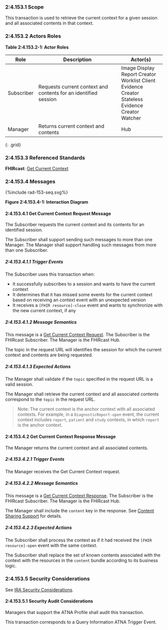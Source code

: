 ### 2:4.153.1 Scope

This transaction is used to retrieve the current context for a given session and all associated contents in that context.

### 2:4.153.2 Actors Roles

**Table 2:4.153.2-1: Actor Roles**

| Role | Description | Actor(s) |
|------|-------------|----------|
| Subscriber | Requests current context and contents for an identified session | Image Display<br>Report Creator<br>Worklist Client<br>Evidence Creator<br>Stateless Evidence Creator<br>Watcher |
| Manager | Returns current context and contents | Hub |
{: .grid}

### 2:4.153.3 Referenced Standards

**FHIRcast**: [Get Current Context](https://build.fhir.org/ig/HL7/fhircast-docs/2-9-GetCurrentContext.html)

### 2:4.153.4 Messages

<div>
{%include rad-153-seq.svg%}
</div>

<div style="clear: left"/>

**Figure 2:4.153.4-1: Interaction Diagram**

#### 2:4.153.4.1 Get Current Context Request Message
The Subscriber requests the current context and its contents for an identified session.

The Subscriber shall support sending such messages to more than one Manager. The Manager shall support handling such messages from more than one Subscriber. 

##### 2:4.153.4.1.1 Trigger Events

The Subscriber uses this transaction when:
- It successfully subscribes to a session and wants to have the current context
- It determines that it has missed some events for the current context based on receiving an context event with an unexpected version
- It receives a `[FHIR resource]-close` event and wants to synchronize with the new current context, if any

##### 2:4.153.4.1.2 Message Semantics

This message is a [Get Current Context Request](https://build.fhir.org/ig/HL7/fhircast-docs/2-9-GetCurrentContext.html#get-current-context-request). The Subscriber is the FHIRcast Subscriber. The Manager is the FHIRcast Hub.

The topic in the request URL will identifies the session for which the current context and contents are being requested.

##### 2:4.153.4.1.3 Expected Actions

The Manager shall validate if the `topic` specified in the request URL is a valid session.

The Manager shall retrieve the current context and all associated contents correspond to the `topic` in the request URL.

> Note: The current context is the anchor context with all associated contexts. For example, in a `DiagnosticReport-open` event, the current context includes `report`, `patient` and `study` contexts, in which `report` is the anchor context.

#### 2:4.153.4.2 Get Current Context Response Message

The Manager returns the current context and all associated contents.

##### 2:4.153.4.2.1 Trigger Events

The Manager receives the Get Current Context request.

##### 2:4.153.4.2.2 Message Semantics

This message is a [Get Current Context Response](https://build.fhir.org/ig/HL7/fhircast-docs/2-9-GetCurrentContext.html#get-current-context-response). The Subscriber is the FHIRcast Subscriber. The Manager is the FHIRcast Hub.

The Manager shall include the `content` key in the response. See [Content Sharing Support](https://build.fhir.org/ig/HL7/fhircast-docs/2-9-GetCurrentContext.html#content-sharing-support) for details.

##### 2:4.153.4.2.3 Expected Actions

The Subscriber shall process the context as if it had received the `[FHIR resource]-open` event with the same context.

The Subscriber shall replace the set of known contents associated with the context with the resources in the `content` bundle according to its business logic. 

### 2:4.153.5 Security Considerations

See [IRA Security Considerations](volume-1.html#1535-ira-security-considerations).

#### 2:4.153.5.1 Security Audit Considerations

Managers that support the ATNA Profile shall audit this transaction.

This transaction corresponds to a Query Information ATNA Trigger Event.
